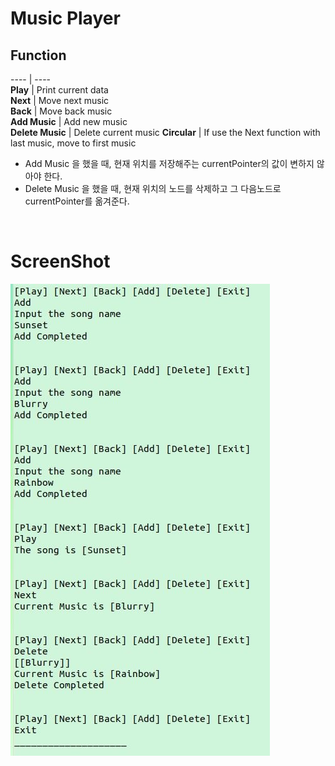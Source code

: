 # Music Player

## Function

---- | ----  
**Play**    | Print current data  
**Next**    | Move next music  
**Back**    | Move back music  
**Add Music**    | Add new music   
**Delete Music**    | Delete current music
**Circular**    | If use the Next function with last music, move to first music



* Add Music 을 했을 때, 현재 위치를 저장해주는 currentPointer의 값이 변하지 않아야 한다.
* Delete Music 을 했을 때, 현재 위치의 노드를 삭제하고 그 다음노드로 currentPointer를 옮겨준다.  

<br/>

# ScreenShot  
![Run](./image/music_player.png)
